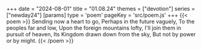 +++
date = "2024-08-01"
title = "01.08.24"
themes = ["devotion"]
series = ["newday24"]
[params]
  type = 'poem'
  pageKey = 'src/poem.js'
+++
{{< poem >}}
Sending now a heart to go,
Perhaps in the future vaguely,
To the peoples far and low,
Upon the foreign mountains lofty,
I'll join them in pursuit of heaven,
Its Kingdom drawn down from the sky,
But not by power or by might.
{{< /poem >}}